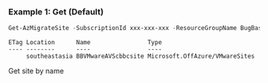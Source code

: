 ### Example 1: Get (Default)
```powershell
Get-AzMigrateSite -SubscriptionId xxx-xxx-xxx -ResourceGroupName BugBashAVSVMware -SiteName BBVMwareAVScbbcsite
```

```output
ETag Location      Name                Type
---- --------      ----                ----
     southeastasia BBVMwareAVScbbcsite Microsoft.OffAzure/VMwareSites

```

Get site by name